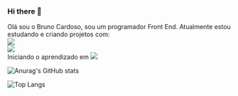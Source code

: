 ### Hi there 👋
Olá sou o Bruno Cardoso, sou um programador Front End.
Atualmente estou estudando e criando projetos com:
<br>
<img src="https://img.shields.io/badge/HTML-239120?style=for-the-badge&logo=html5&logoColor=white"/>
<br>
<img src="https://img.shields.io/badge/CSS-239120?&style=for-the-badge&logo=css3&logoColor=white"/>
<br>
Iniciando o aprendizado em <img src="https://img.shields.io/badge/JavaScript-F7DF1E?style=for-the-badge&logo=javascript&logoColor=black"/>

![Anurag's GitHub stats](https://github-readme-stats.vercel.app/api?username=BrunoCaroliveira&hide=contribs,prs)

![Top Langs](https://github-readme-stats.vercel.app/api/top-langs/?username=BrunoCarOliveira&layout=compact)
